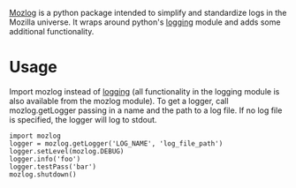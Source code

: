 [Mozlog](https://github.com/mozilla/mozbase/tree/master/mozlog)
is a python package intended to simplify and standardize logs in the Mozilla universe.
It wraps around python's [logging](http://docs.python.org/library/logging.html)
module and adds some additional functionality.

# Usage

Import mozlog instead of [logging](http://docs.python.org/library/logging.html)
(all functionality in the logging module is also available from the mozlog module).
To get a logger, call mozlog.getLogger passing in a name and the path to a log file.
If no log file is specified, the logger will log to stdout.

    import mozlog
    logger = mozlog.getLogger('LOG_NAME', 'log_file_path')
    logger.setLevel(mozlog.DEBUG)
    logger.info('foo')
    logger.testPass('bar')
    mozlog.shutdown()
